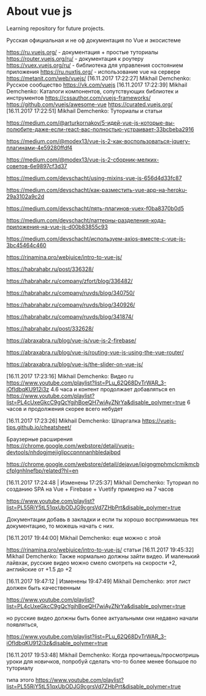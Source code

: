 # About vue js
Learning repository for future projects.

Русская официальная и не оф документация по Vue и экосистеме

https://ru.vuejs.org/ - документация + простые туториалы
https://router.vuejs.org/ru/ - документация к роутеру
https://vuex.vuejs.org/ru/ - библиотека для управления состоянием приложения
https://ru.nuxtjs.org/ - использование vue на сервере
https://metanit.com/web/vuejs/
[16.11.2017 17:22:27] Mikhail Demchenko: Русское сообщество 
https://vk.com/vuejs
[16.11.2017 17:22:39] Mikhail Demchenko: Каталоги компонентов, сопутствующих библиотек и инструментов
https://cssauthor.com/vuejs-frameworks/
https://github.com/vuejs/awesome-vue
https://curated.vuejs.org/
[16.11.2017 17:22:51] Mikhail Demchenko: Туториалы и статьи

https://medium.com/@arturkornakov/5-идей-vue-js-которые-вы-полюбите-даже-если-react-вас-полностью-устраивает-33bcbeba2916

https://medium.com/@modex13/vue-js-2-как-воспользоваться-jquery-плагинами-4e59280ffdf4

https://medium.com/@modex13/vue-js-2-сборник-мелких-советов-6e9897cf3d37

https://medium.com/devschacht/using-mixins-vue-js-656d4d33fc87

https://medium.com/devschacht/как-разместить-vue-app-на-heroku-29a3102a9c2d

https://medium.com/devschacht/пять-плагинов-vuex-f0ba8370b0d5

https://medium.com/devschacht/паттерны-разделения-кода-приложения-на-vue-js-d00b83855c93

https://medium.com/devschacht/используем-axios-вместе-с-vue-js-3bc45464c460

https://rinamina.pro/webjuice/intro-to-vue-js/

https://habrahabr.ru/post/336328/

https://habrahabr.ru/company/zfort/blog/336482/

https://habrahabr.ru/company/ruvds/blog/340750/

https://habrahabr.ru/company/ruvds/blog/340926/

https://habrahabr.ru/company/ruvds/blog/341874/

https://habrahabr.ru/post/332628/

https://abraxabra.ru/blog/vue-js/vue-js-2-firebase/

https://abraxabra.ru/blog/vue-js/routing-vue-js-using-the-vue-router/

https://abraxabra.ru/blog/vue-js/the-slider-on-vue-js/

[16.11.2017 17:23:16] Mikhail Demchenko: Видео 
ru https://www.youtube.com/playlist?list=PLu_62Q68DvTrWAR_3-iOfIdbqKU912i3z   4.6 часа и контент продолжает добавляться
en https://www.youtube.com/playlist?list=PL4cUxeGkcC9gQcYgjhBoeQH7wiAyZNrYa&disable_polymer=true 6 часов и продолжения скорее всего небудет


[16.11.2017 17:23:26] Mikhail Demchenko: Шпаргалка
https://vuejs-tips.github.io/cheatsheet/

Браузерные расширения
https://chrome.google.com/webstore/detail/vuejs-devtools/nhdogjmejiglipccpnnnanhbledajbpd

https://chrome.google.com/webstore/detail/dejavue/jpigngmphmclcmikmcbcfplgnhlnefbp/related?hl=en

[16.11.2017 17:24:48 | Изменены 17:25:37] Mikhail Demchenko: Туториал по созданию SPA на Vue + Firebase + Vuetify примерно на 7 часов

https://www.youtube.com/playlist?list=PL55RiY5tL51qxUbODJG9cgrsVd7ZHbPrt&disable_polymer=true

Документации добавь в закладки и если ты хорошо воспринимаешь тех документацию, то можешь начать с них.

[16.11.2017 19:44:00] Mikhail Demchenko: еще можно с этой 

https://rinamina.pro/webjuice/intro-to-vue-js/
статьи
[16.11.2017 19:45:32] Mikhail Demchenko: Также нормально должны зайти видео. И маленький лайвхак, русские видео можно смело смотреть на скорости +2, английские от +1.5 до +2

[16.11.2017 19:47:12 | Изменены 19:47:49] Mikhail Demchenko: этот лист должен быть качественным

https://www.youtube.com/playlist?list=PL4cUxeGkcC9gQcYgjhBoeQH7wiAyZNrYa&disable_polymer=true


но русские видео должны быть более актуальными они недавно начали появляться, 

https://www.youtube.com/playlist?list=PLu_62Q68DvTrWAR_3-iOfIdbqKU912i3z&disable_polymer=true

[16.11.2017 19:53:48] Mikhail Demchenko: Когда прочитаешь/просмотришь уроки для новичков, попробуй сделать что-то более менее большое по туториалу 

типа этого 
https://www.youtube.com/playlist?list=PL55RiY5tL51qxUbODJG9cgrsVd7ZHbPrt&disable_polymer=true


